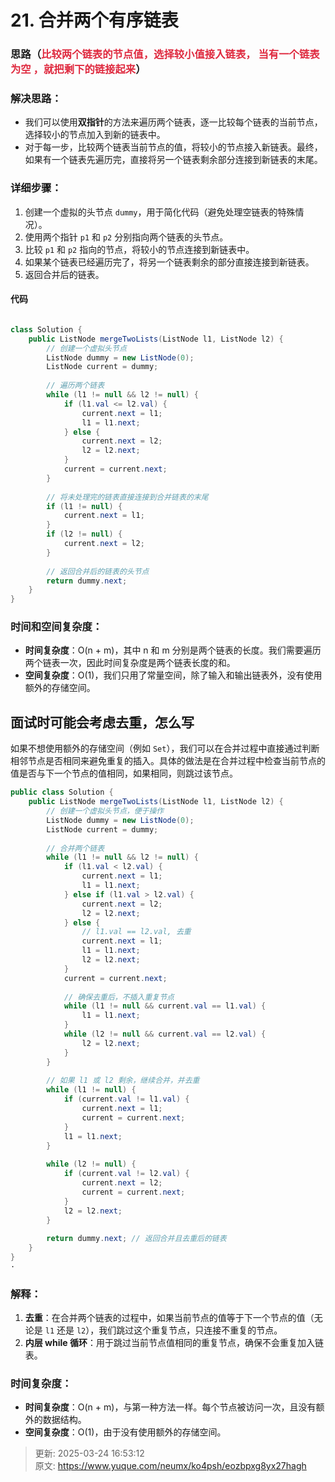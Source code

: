 # 21. 合并两个有序链表

### 思路（<font style="color:#DF2A3F;">比较两个链表的节点值，选择较小值接入链表， 当有一个链表为空  ，就把剩下的链接起来</font>）
### 解决思路：
+ 我们可以使用**双指针**的方法来遍历两个链表，逐一比较每个链表的当前节点，选择较小的节点加入到新的链表中。
+ 对于每一步，比较两个链表当前节点的值，将较小的节点接入新链表。最终，如果有一个链表先遍历完，直接将另一个链表剩余部分连接到新链表的末尾。

### 详细步骤：
1. 创建一个虚拟的头节点 `dummy`，用于简化代码（避免处理空链表的特殊情况）。
2. 使用两个指针 `p1` 和 `p2` 分别指向两个链表的头节点。
3. 比较 `p1` 和 `p2` 指向的节点，将较小的节点连接到新链表中。
4. 如果某个链表已经遍历完了，将另一个链表剩余的部分直接连接到新链表。
5. 返回合并后的链表。

#### 代码
```java

class Solution {
    public ListNode mergeTwoLists(ListNode l1, ListNode l2) {
        // 创建一个虚拟头节点
        ListNode dummy = new ListNode(0);
        ListNode current = dummy;
        
        // 遍历两个链表
        while (l1 != null && l2 != null) {
            if (l1.val <= l2.val) {
                current.next = l1;
                l1 = l1.next;
            } else {
                current.next = l2;
                l2 = l2.next;
            }
            current = current.next;
        }
        
        // 将未处理完的链表直接连接到合并链表的末尾
        if (l1 != null) {
            current.next = l1;
        }
        if (l2 != null) {
            current.next = l2;
        }
        
        // 返回合并后的链表的头节点
        return dummy.next;
    }
}
```

### 时间和空间复杂度：
+ **时间复杂度**：O(n + m)，其中 n 和 m 分别是两个链表的长度。我们需要遍历两个链表一次，因此时间复杂度是两个链表长度的和。
+ **空间复杂度**：O(1)，我们只用了常量空间，除了输入和输出链表外，没有使用额外的存储空间。

##  面试时可能会考虑去重，怎么写  
 如果不想使用额外的存储空间（例如 `Set`），我们可以在合并过程中直接通过判断相邻节点是否相同来避免重复的插入。具体的做法是在合并过程中检查当前节点的值是否与下一个节点的值相同，如果相同，则跳过该节点。  

```java
public class Solution {
    public ListNode mergeTwoLists(ListNode l1, ListNode l2) {
        // 创建一个虚拟头节点，便于操作
        ListNode dummy = new ListNode(0);
        ListNode current = dummy;
        
        // 合并两个链表
        while (l1 != null && l2 != null) {
            if (l1.val < l2.val) {
                current.next = l1;
                l1 = l1.next;
            } else if (l1.val > l2.val) {
                current.next = l2;
                l2 = l2.next;
            } else {
                // l1.val == l2.val, 去重
                current.next = l1;
                l1 = l1.next;
                l2 = l2.next;
            }
            current = current.next;
            
            // 确保去重后，不插入重复节点
            while (l1 != null && current.val == l1.val) {
                l1 = l1.next;
            }
            while (l2 != null && current.val == l2.val) {
                l2 = l2.next;
            }
        }
        
        // 如果 l1 或 l2 剩余，继续合并，并去重
        while (l1 != null) {
            if (current.val != l1.val) {
                current.next = l1;
                current = current.next;
            }
            l1 = l1.next;
        }
        
        while (l2 != null) {
            if (current.val != l2.val) {
                current.next = l2;
                current = current.next;
            }
            l2 = l2.next;
        }
        
        return dummy.next; // 返回合并且去重后的链表
    }
}
·
```

### 解释：
1. **去重**：在合并两个链表的过程中，如果当前节点的值等于下一个节点的值（无论是 `l1` 还是 `l2`），我们跳过这个重复节点，只连接不重复的节点。
2. **内层 while 循环**：用于跳过当前节点值相同的重复节点，确保不会重复加入链表。

### 时间复杂度：
+ **时间复杂度**：O(n + m)，与第一种方法一样。每个节点被访问一次，且没有额外的数据结构。
+ **空间复杂度**：O(1)，由于没有使用额外的存储空间。



> 更新: 2025-03-24 16:53:12  
> 原文: <https://www.yuque.com/neumx/ko4psh/eozbpxg8yx27hagh>